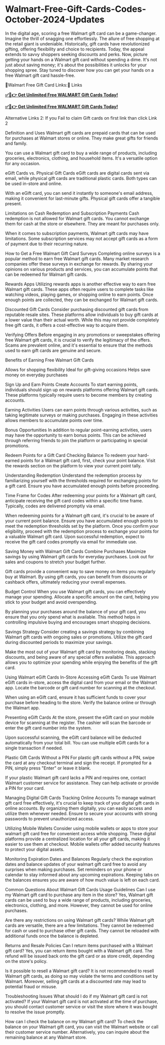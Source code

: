 # Walmart-Free-Gift-Cards-Codes-October-2024-Updates
In the digital age, scoring a free Walmart gift card can be a game-changer. Imagine the thrill of snagging one effortlessly. The allure of free shopping at the retail giant is undeniable. Historically, gift cards have revolutionized gifting, offering flexibility and choice to recipients. Today, the appeal extends to savvy shoppers seeking discounts and perks. Now, picture getting your hands on a Walmart gift card without spending a dime. It's not just about saving money; it's about the possibilities it unlocks for your shopping spree. Stay tuned to discover how you can get your hands on a free Walmart gift card hassle-free.

💯Walmart Free Gift Card Links:💯
Links 

**[✅🔴👉 Get Unlimited Free WALMART Gift Cards Today!](https://usa.offerznz.com/walmart%20gift%20card/)**

**[✅🔴👉 Get Unlimited Free WALMART Gift Cards Today!](https://usa.offerznz.com/walmart%20gift%20card/)**

Alternative Links 2: If you Fail to claim Gift cards on first link than click Link 2

Definition and Uses
Walmart gift cards are prepaid cards that can be used for purchases at Walmart stores or online. They make great gifts for friends and family.

You can use a Walmart gift card to buy a wide range of products, including groceries, electronics, clothing, and household items. It's a versatile option for any occasion.

eGift Cards vs. Physical Gift Cards
eGift cards are digital cards sent via email, while physical gift cards are traditional plastic cards. Both types can be used in-store and online.

With an eGift card, you can send it instantly to someone's email address, making it convenient for last-minute gifts. Physical gift cards offer a tangible present.

Limitations on Cash Redemption and Subscription Payments
Cash redemption is not allowed for Walmart gift cards. You cannot exchange them for cash at the store or elsewhere. They are meant for purchases only.

When it comes to subscription payments, Walmart gift cards may have limitations. Some subscription services may not accept gift cards as a form of payment due to their recurring nature.

How to Get a Free Walmart Gift Card
Surveys
Completing online surveys is a popular method to earn free Walmart gift cards. Many market research companies offer these surveys in exchange for rewards. By sharing your opinions on various products and services, you can accumulate points that can be redeemed for Walmart gift cards.

Rewards Apps
Utilizing rewards apps is another effective way to earn free Walmart gift cards. These apps often require users to complete tasks like watching videos, playing games, or shopping online to earn points. Once enough points are collected, they can be exchanged for Walmart gift cards.

Discounted Gift Cards
Consider purchasing discounted gift cards from reputable resale sites. These platforms allow individuals to buy gift cards at a lower value than their actual worth. While this may not provide completely free gift cards, it offers a cost-effective way to acquire them.

Verifying Offers
Before engaging in any promotions or sweepstakes offering free Walmart gift cards, it is crucial to verify the legitimacy of the offers. Scams are prevalent online, and it's essential to ensure that the methods used to earn gift cards are genuine and secure.

Benefits of Earning Free Walmart Gift Cards



Allows for shopping flexibility
Ideal for gift-giving occasions
Helps save money on everyday purchases


Sign Up and Earn Points
Create Accounts
To start earning points, individuals should sign up on rewards platforms offering Walmart gift cards. These platforms typically require users to become members by creating accounts.

Earning Activities
Users can earn points through various activities, such as taking legitimate surveys or making purchases. Engaging in these activities allows members to accumulate points over time.

Bonus Opportunities
In addition to regular point-earning activities, users may have the opportunity to earn bonus points. This can be achieved through referring friends to join the platform or participating in special promotions.

Redeem Points for a Gift Card
Checking Balance
To redeem your hard-earned points for a Walmart gift card, first, check your point balance. Visit the rewards section on the platform to view your current point tally.

Understanding Redemption
Understand the redemption process by familiarizing yourself with the thresholds required for exchanging points for a gift card. Ensure you have accumulated enough points before proceeding.

Time Frame for Codes
After redeeming your points for a Walmart gift card, anticipate receiving the gift card codes within a specific time frame. Typically, codes are delivered promptly via email.

When redeeming points for a Walmart gift card, it's crucial to be aware of your current point balance. Ensure you have accumulated enough points to meet the redemption thresholds set by the platform. Once you confirm your eligibility, proceed with the redemption process to exchange your points for a valuable Walmart gift card. Upon successful redemption, expect to receive the gift card codes promptly via email for immediate use.

Saving Money with Walmart Gift Cards
Combine Purchases
Maximize savings by using Walmart gift cards for everyday purchases. Look out for sales and coupons to stretch your budget further.

Gift cards provide a convenient way to save money on items you regularly buy at Walmart. By using gift cards, you can benefit from discounts or cashback offers, ultimately reducing your overall expenses.

Budget Control
When you use Walmart gift cards, you can effectively manage your spending. Allocate a specific amount on the card, helping you stick to your budget and avoid overspending.

By planning your purchases around the balance of your gift card, you ensure that you only spend what is available. This method helps in controlling impulsive buying and encourages smart shopping decisions.

Savings Strategy
Consider creating a savings strategy by combining Walmart gift cards with ongoing sales or promotions. Utilize the gift card during discounted periods to maximize your savings.

Make the most out of your Walmart gift card by monitoring deals, stacking discounts, and being aware of any special offers available. This approach allows you to optimize your spending while enjoying the benefits of the gift card.

Using Walmart eGift Cards In-Store
Accessing eGift Cards
To use Walmart eGift cards in-store, access the digital card from your email or the Walmart app. Locate the barcode or gift card number for scanning at the checkout.

When using an eGift card, ensure it has sufficient funds to cover your purchase before heading to the store. Verify the balance online or through the Walmart app.

Presenting eGift Cards
At the store, present the eGift card on your mobile device for scanning at the register. The cashier will scan the barcode or enter the gift card number into the system.

Upon successful scanning, the eGift card balance will be deducted automatically from your total bill. You can use multiple eGift cards for a single transaction if needed.

Plastic Gift Cards Without a PIN
For plastic gift cards without a PIN, swipe the card at any checkout terminal and sign the receipt. If prompted for a PIN, simply press "Enter" or leave it blank.

If your plastic Walmart gift card lacks a PIN and requires one, contact Walmart customer service for assistance. They can help activate or provide a PIN for your card.

Managing Digital Gift Cards
Tracking Online Accounts
To manage walmart gift card free effectively, it's crucial to keep track of your digital gift cards in online accounts. By organizing them digitally, you can easily access and utilize them whenever needed. Ensure to secure your accounts with strong passwords to prevent unauthorized access.

Utilizing Mobile Wallets
Consider using mobile wallets or apps to store your walmart gift card free for convenient access while shopping. These digital platforms provide a centralized location for all your gift cards, making it easier to use them at checkout. Mobile wallets offer added security features to protect your digital assets.

Monitoring Expiration Dates and Balances
Regularly check the expiration dates and balance updates of your walmart gift card free to avoid any surprises when making purchases. Set reminders on your phone or calendar to stay informed about any upcoming expirations. Keeping tabs on the balances ensures you are aware of how much value is left on each card.

Common Questions About Walmart Gift Cards
Usage Guidelines
Can I use my Walmart gift card to purchase any item in the store? Yes, Walmart gift cards can be used to buy a wide range of products, including groceries, electronics, clothing, and more. However, they cannot be used for online purchases.

Are there any restrictions on using Walmart gift cards? While Walmart gift cards are versatile, there are a few limitations. They cannot be redeemed for cash or used to purchase other gift cards. They cannot be reloaded with additional funds once the balance is depleted.

Returns and Resale Policies
Can I return items purchased with a Walmart gift card? Yes, you can return items bought with a Walmart gift card. The refund will be issued back onto the gift card or as store credit, depending on the store's policy.

Is it possible to resell a Walmart gift card? It is not recommended to resell Walmart gift cards, as doing so may violate the terms and conditions set by Walmart. Moreover, selling gift cards at a discounted rate may lead to potential fraud or misuse.

Troubleshooting Issues
What should I do if my Walmart gift card is not activated? If your Walmart gift card is not activated at the time of purchase, you should contact customer service or visit the store where it was bought to resolve the issue promptly.

How can I check the balance on my Walmart gift card? To check the balance on your Walmart gift card, you can visit the Walmart website or call their customer service number. Alternatively, you can inquire about the remaining balance at any Walmart store.
